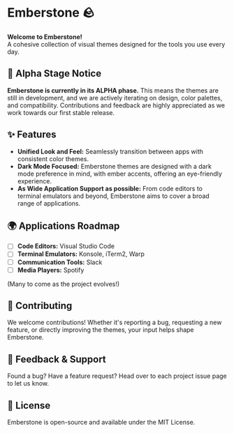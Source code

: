 # Emberstone 🪨

**Welcome to Emberstone!**  
A cohesive collection of visual themes designed for the tools you use every day.

## 🚧 Alpha Stage Notice

**Emberstone is currently in its ALPHA phase.** This means the themes are still in development, and we are actively iterating on design, color palettes, and compatibility. Contributions and feedback are highly appreciated as we work towards our first stable release.

## ✨ Features

- **Unified Look and Feel:** Seamlessly transition between apps with consistent color themes.
- **Dark Mode Focused:** Emberstone themes are designed with a dark mode preference in mind, with ember accents, offering an eye-friendly experience.
- **As Wide Application Support as possible:** From code editors to terminal emulators and beyond, Emberstone aims to cover a broad range of applications.

## 🌍 Applications Roadmap

- [ ] **Code Editors:** Visual Studio Code
- [ ] **Terminal Emulators:** Konsole, iTerm2, Warp
- [ ] **Communication Tools:** Slack
- [ ] **Media Players:** Spotify

(Many to come as the project evolves!)

## 💬 Contributing

We welcome contributions! Whether it's reporting a bug, requesting a new feature, or directly improving the themes, your input helps shape Emberstone.

## 📢 Feedback & Support

Found a bug? Have a feature request? Head over to each project issue page to let us know.

## 📜 License

Emberstone is open-source and available under the MIT License.

